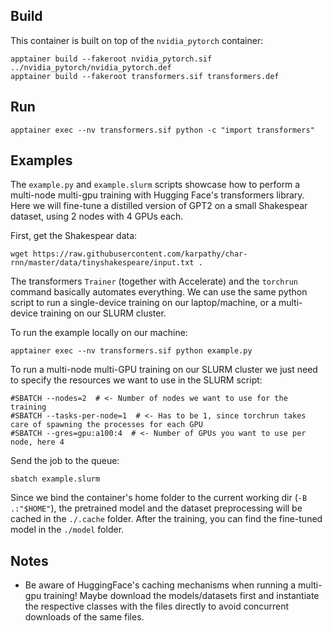 ## Build
This container is built on top of the `nvidia_pytorch` container:

```shell
apptainer build --fakeroot nvidia_pytorch.sif ../nvidia_pytorch/nvidia_pytorch.def
apptainer build --fakeroot transformers.sif transformers.def
```

## Run
```shell
apptainer exec --nv transformers.sif python -c "import transformers"
```

## Examples
The `example.py` and `example.slurm` scripts showcase how to perform a multi-node multi-gpu training with Hugging Face's transformers library.
Here we will fine-tune a distilled version of GPT2 on a small Shakespear dataset, using 2 nodes with 4 GPUs each.

First, get the Shakespear data:
```shell
wget https://raw.githubusercontent.com/karpathy/char-rnn/master/data/tinyshakespeare/input.txt .
```

The transformers `Trainer` (together with Accelerate) and the `torchrun` command basically automates everything.
We can use the same python script to run a single-device training on our laptop/machine, or a multi-device training on our SLURM cluster.

To run the example locally on our machine:
```shell
apptainer exec --nv transformers.sif python example.py
```

To run a multi-node multi-GPU training on our SLURM cluster we just need to specify the resources we want to use in the SLURM script:
```shell
#SBATCH --nodes=2  # <- Number of nodes we want to use for the training
#SBATCH --tasks-per-node=1  # <- Has to be 1, since torchrun takes care of spawning the processes for each GPU
#SBATCH --gres=gpu:a100:4  # <- Number of GPUs you want to use per node, here 4
```

Send the job to the queue:
```shell
sbatch example.slurm
```

Since we bind the container's home folder to the current working dir (`-B .:"$HOME"`), the pretrained model and the dataset preprocessing will be cached in the `./.cache` folder.
After the training, you can find the fine-tuned model in the `./model` folder.

## Notes
- Be aware of HuggingFace's caching mechanisms when running a multi-gpu training! Maybe download the models/datasets first and instantiate the respective classes with the files directly to avoid concurrent downloads of the same files.
